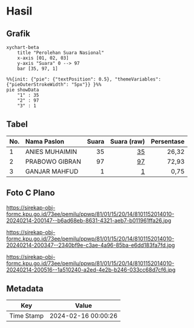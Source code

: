 # Hasil

## Grafik

```mermaid
xychart-beta
    title "Perolehan Suara Nasional"
    x-axis [01, 02, 03]
    y-axis "Suara" 0 --> 97
    bar [35, 97, 1]
```

```mermaid
%%{init: {"pie": {"textPosition": 0.5}, "themeVariables": {"pieOuterStrokeWidth": "5px"}} }%%
pie showData
    "1" : 35
    "2" : 97
    "3" : 1
```

## Tabel

| No. | Nama Paslon    | Suara | Suara (raw) | Persentase |
|:--- |:-------------- | -----:| -----------:| ----------:|
| 1   | ANIES MUHAIMIN | 35    | [35][p-1]   | 26,32      |
| 2   | PRABOWO GIBRAN | 97    | [97][p-2]   | 72,93      |
| 3   | GANJAR MAHFUD  | 1     | [1][p-3]    | 0,75       |


[p-1]: https://github.com/gigit-pemilu/pemilu-2024/blob/main/pilpres/hitung-suara/sub/81-maluku/sub/01-maluku-tengah/sub/15-leihitu/sub/2014-hitumessing/sub/010-tps/sub/paslon-1.txt
[p-2]: https://github.com/gigit-pemilu/pemilu-2024/blob/main/pilpres/hitung-suara/sub/81-maluku/sub/01-maluku-tengah/sub/15-leihitu/sub/2014-hitumessing/sub/010-tps/sub/paslon-2.txt
[p-3]: https://github.com/gigit-pemilu/pemilu-2024/blob/main/pilpres/hitung-suara/sub/81-maluku/sub/01-maluku-tengah/sub/15-leihitu/sub/2014-hitumessing/sub/010-tps/sub/paslon-3.txt

## Foto C Plano

https://sirekap-obj-formc.kpu.go.id/73ee/pemilu/ppwp/81/01/15/20/14/8101152014010-20240214-200147--b6ad68eb-8631-4321-aeb7-b011961ffa26.jpg

https://sirekap-obj-formc.kpu.go.id/73ee/pemilu/ppwp/81/01/15/20/14/8101152014010-20240214-200347--2340bf9e-c3ae-4a96-85ba-e6dd183fa7fd.jpg

https://sirekap-obj-formc.kpu.go.id/73ee/pemilu/ppwp/81/01/15/20/14/8101152014010-20240214-200516--1a510240-a2ed-4e2b-b246-033cc68d7cf6.jpg


## Metadata

| Key        | Value               |
| ---------- | ------------------- |
| Time Stamp | 2024-02-16 00:00:26 |



